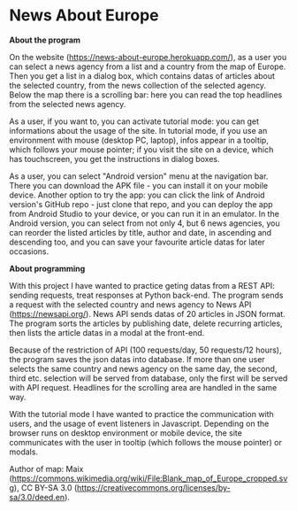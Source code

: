 # News About Europe


**About the program**

On the website (https://news-about-europe.herokuapp.com/), as a user you can select a news agency from a list and a country from the map of Europe. Then you get a list in a dialog box, which contains datas of articles about the selected country, from the news collection of the selected agency. Below the map there is a scrolling bar: here you can read the top headlines from the selected news agency.

As a user, if you want to, you can activate tutorial mode: you can get informations about the usage of the site. In tutorial mode, if you use an environment with mouse (desktop PC, laptop), infos appear in a tooltip, which follows your mouse pointer; if you visit the site on a device, which has touchscreen, you get the instructions in dialog boxes.

As a user, you can select "Android version" menu at the navigation bar. There you can download the APK file - you can install it on your mobile device. Another option to try the app: you can click the link of Android version's GitHub repo - just clone that repo, and you can deploy the app from Android Studio to your device, or you can run it in an emulator. In the Android version, you can select from not only 4, but 6 news agencies, you can reorder the listed articles by title, author and date, in ascending and descending too, and you can save your favourite article datas for later occasions.


**About programming**

With this project I have wanted to practice geting datas from a REST API: sending requests, treat responses at Python back-end. The program sends a request with the selected country and news agency to News API (https://newsapi.org/). News API sends datas of 20 articles in JSON format. The program sorts the articles by publishing date, delete recurring articles, then lists the article datas in a modal at the front-end.

Because of the restriction of API (100 requests/day, 50 requests/12 hours), the program saves the json datas into database. If more than one user selects the same country and news agency on the same day, the second, third etc. selection will be served from database, only the first will be served with API request. Headlines for the scrolling area are handled in the same way.

With the tutorial mode I have wanted to practice the communication with users, and the usage of event listeners in Javascript. Depending on the browser runs on desktop environment or mobile device, the site communicates with the user in tooltip (which follows the mouse pointer) or modals.

Author of map: Maix (https://commons.wikimedia.org/wiki/File:Blank_map_of_Europe_cropped.svg), CC BY-SA 3.0 (https://creativecommons.org/licenses/by-sa/3.0/deed.en).